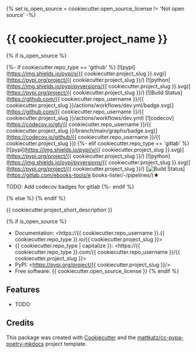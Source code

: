 {% set is_open_source = cookiecutter.open_source_license != 'Not open source' -%}
# {{ cookiecutter.project_name }}

{% if is_open_source %}

{%- if cookiecutter.repo_type == 'github' %}
[![pypi](https://img.shields.io/pypi/v/{{ cookiecutter.project_slug }}.svg)](https://pypi.org/project/{{ cookiecutter.project_slug }}/)
[![python](https://img.shields.io/pypi/pyversions/{{ cookiecutter.project_slug }}.svg)](https://pypi.org/project/{{ cookiecutter.project_slug }}/)
[![Build Status](https://github.com/{{ cookiecutter.repo_username }}/{{ cookiecutter.project_slug }}/actions/workflows/dev.yml/badge.svg)](https://github.com/{{ cookiecutter.repo_username }}/{{ cookiecutter.project_slug }}/actions/workflows/dev.yml)
[![codecov](https://codecov.io/gh/{{ cookiecutter.repo_username }}/{{ cookiecutter.project_slug }}/branch/main/graphs/badge.svg)](https://codecov.io/github/{{ cookiecutter.repo_username }}/{{ cookiecutter.project_slug }})
{%- elif cookiecutter.repo_type == 'gitlab' %}
[![pypi](https://img.shields.io/pypi/v/{{ cookiecutter.project_slug }}.svg)](https://pypi.org/project/{{ cookiecutter.project_slug }}/)
[![python](https://img.shields.io/pypi/pyversions/{{ cookiecutter.project_slug }}.svg)](https://pypi.org/project/{{ cookiecutter.project_slug }}/)
[![Build Status](https://gitlab.com/ebooks-tools/ebooks-lister/badges/main/pipeline.svg)](https://gitlab.com/ebooks-tools/e  books-lister/-/pipelines/)★

TODO: Add codecov badges for gitlab
{%- endif %}

{% else %}
{% endif %}

{{ cookiecutter.project_short_description }}

{% if is_open_source %}
* Documentation: <https://{{ cookiecutter.repo_username }}.{{ cookiecutter.repo_type }}.io/{{ cookiecutter.project_slug }}>
* {{ cookiecutter.repo_type | capitalize }}: <https://{{ cookiecutter.repo_type }}.com/{{ cookiecutter.repo_username }}/{{ cookiecutter.project_slug }}>
* PyPI: <https://pypi.org/project/{{ cookiecutter.project_slug }}/>
* Free software: {{ cookiecutter.open_source_license }}
{% endif %}

## Features

* TODO

## Credits

This package was created with [Cookiecutter](https://github.com/audreyr/cookiecutter) and the [mattkatz/cc-pypa-poetry-mkdocs](https://mattkatz.github.io/cc-pypa-poetry-mkdocs/) project template.
